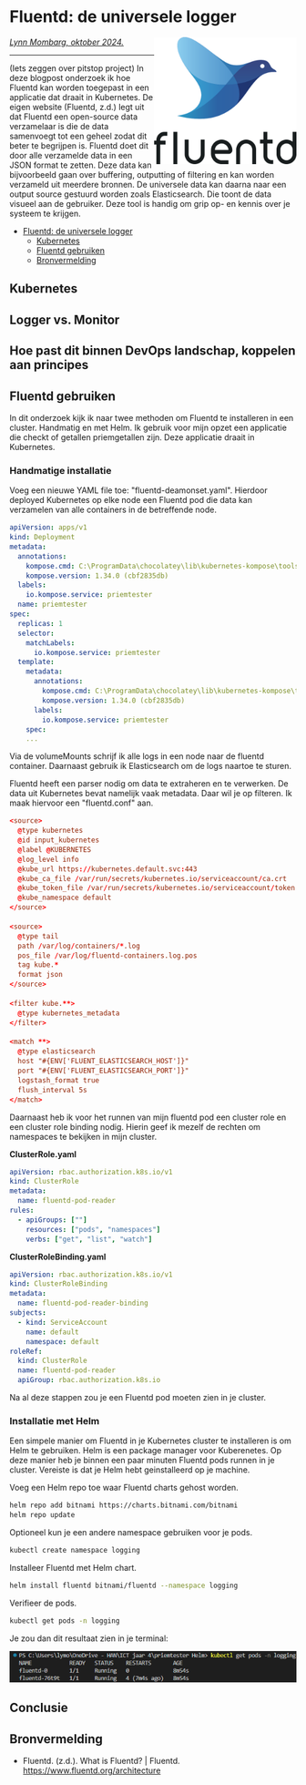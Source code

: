 # Fluentd: de universele logger

<img src="plaatjes/logo.png" width="250" align="right" alt="mdbook logo om weg te halen" title="maar vergeet de alt tekst niet">

*[Lynn Mombarg, oktober 2024.](https://github.com/hanaim-devops/LynnMombarg)*
<hr/>
(Iets zeggen over pitstop project)
In deze blogpost onderzoek ik hoe Fluentd kan worden toegepast in een applicatie dat draait in Kubernetes. De eigen website (Fluentd, z.d.) legt uit dat Fluentd een open-source data verzamelaar is die de data samenvoegt tot een geheel zodat dit beter te begrijpen is. Fluentd doet dit door alle verzamelde data in een JSON format te zetten. Deze data kan bijvoorbeeld gaan over buffering, outputting of filtering en kan worden verzameld uit meerdere bronnen. De universele data kan daarna naar een output source gestuurd worden zoals Elasticsearch. Die toont de data visueel aan de gebruiker. Deze tool is handig om grip op- en kennis over je systeem te krijgen.
<!-- TOC -->

- [Fluentd: de universele logger](#fluentd-de-universele-logger)
    - [Kubernetes](#kubernetes)
    - [Fluentd gebruiken](#fluentd-gebruiken)
    - [Bronvermelding](#bronvermelding)

<!-- /TOC -->

## Kubernetes

## Logger vs. Monitor

## Hoe past dit binnen DevOps landschap, koppelen aan principes

## Fluentd gebruiken

In dit onderzoek kijk ik naar twee methoden om Fluentd te installeren in een cluster. Handmatig en met Helm. Ik gebruik voor mijn opzet een applicatie die checkt of getallen priemgetallen zijn. Deze applicatie draait in Kubernetes.

### Handmatige installatie

Voeg een nieuwe YAML file toe: "fluentd-deamonset.yaml". Hierdoor deployed Kubernetes op elke node een Fluentd pod die data kan verzamelen van alle containers in de betreffende node.

```yaml
apiVersion: apps/v1
kind: Deployment
metadata:
  annotations:
    kompose.cmd: C:\ProgramData\chocolatey\lib\kubernetes-kompose\tools\kompose.exe convert
    kompose.version: 1.34.0 (cbf2835db)
  labels:
    io.kompose.service: priemtester
  name: priemtester
spec:
  replicas: 1
  selector:
    matchLabels:
      io.kompose.service: priemtester
  template:
    metadata:
      annotations:
        kompose.cmd: C:\ProgramData\chocolatey\lib\kubernetes-kompose\tools\kompose.exe convert
        kompose.version: 1.34.0 (cbf2835db)
      labels:
        io.kompose.service: priemtester
    spec:
    ...
```

Via de volumeMounts schrijf ik alle logs in een node naar de fluentd container. Daarnaast gebruik ik Elasticsearch om de logs naartoe te sturen.

Fluentd heeft een parser nodig om data te extraheren en te verwerken. De data uit Kubernetes bevat namelijk vaak metadata. Daar wil je op filteren. Ik maak hiervoor een "fluentd.conf" aan.

```conf
<source>
  @type kubernetes
  @id input_kubernetes
  @label @KUBERNETES
  @log_level info
  @kube_url https://kubernetes.default.svc:443
  @kube_ca_file /var/run/secrets/kubernetes.io/serviceaccount/ca.crt
  @kube_token_file /var/run/secrets/kubernetes.io/serviceaccount/token
  @kube_namespace default
</source>

<source>
  @type tail
  path /var/log/containers/*.log
  pos_file /var/log/fluentd-containers.log.pos
  tag kube.*
  format json
</source>

<filter kube.**>
  @type kubernetes_metadata
</filter>

<match **>
  @type elasticsearch
  host "#{ENV['FLUENT_ELASTICSEARCH_HOST']}"
  port "#{ENV['FLUENT_ELASTICSEARCH_PORT']}"
  logstash_format true
  flush_interval 5s
</match>
```

Daarnaast heb ik voor het runnen van mijn fluentd pod een cluster role en een cluster role binding nodig. Hierin geef ik mezelf de rechten om namespaces te bekijken in mijn cluster.

**ClusterRole.yaml**

```yaml
apiVersion: rbac.authorization.k8s.io/v1
kind: ClusterRole
metadata:
  name: fluentd-pod-reader
rules:
  - apiGroups: [""]
    resources: ["pods", "namespaces"]
    verbs: ["get", "list", "watch"]
```

**ClusterRoleBinding.yaml**

```yaml
apiVersion: rbac.authorization.k8s.io/v1
kind: ClusterRoleBinding
metadata:
  name: fluentd-pod-reader-binding
subjects:
  - kind: ServiceAccount
    name: default
    namespace: default
roleRef:
  kind: ClusterRole
  name: fluentd-pod-reader
  apiGroup: rbac.authorization.k8s.io
```

Na al deze stappen zou je een Fluentd pod moeten zien in je cluster.

### Installatie met Helm

Een simpele manier om Fluentd in je Kubernetes cluster te installeren is om Helm te gebruiken. Helm is een package manager voor Kuberenetes. Op deze manier heb je binnen een paar minuten Fluentd pods runnen in je cluster. Vereiste is dat je Helm hebt geinstalleerd op je machine.

Voeg een Helm repo toe waar Fluentd charts gehost worden.

```bash
helm repo add bitnami https://charts.bitnami.com/bitnami
helm repo update
```

Optioneel kun je een andere namespace gebruiken voor je pods.

```bash
kubectl create namespace logging
```

Installeer Fluentd met Helm chart.

```bash
helm install fluentd bitnami/fluentd --namespace logging
```

Verifieer de pods.

```bash
kubectl get pods -n logging
```

Je zou dan dit resultaat zien in je terminal:<br>

<img src="plaatjes/logging-pods.png" alt="mdbook logo om weg te halen" title="maar vergeet de alt tekst niet">

## Conclusie

## Bronvermelding

- Fluentd. (z.d.). What is Fluentd? | Fluentd. <https://www.fluentd.org/architecture>